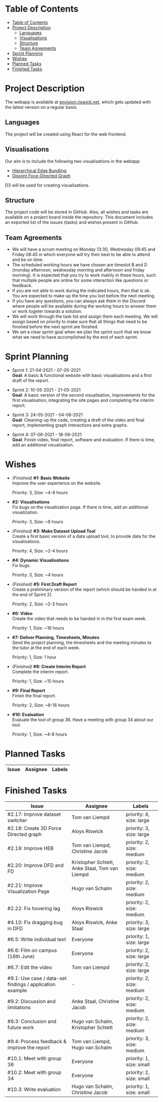 # Table of Contents
- [Table of Contents](#table-of-contents)
- [Project Description](#project-description)
  - [Languages](#languages)
  - [Visualisations](#visualisations)
  - [Structure](#structure)
  - [Team Agreements](#team-agreements)
- [Sprint Planning](#sprint-planning)
- [Wishes](#wishes)
- [Planned Tasks](#planned-tasks)
- [Finished Tasks](#finished-tasks)

<div style="page-break-after: always;"></div>

# Project Description

The webapp is available at [envision.riswick.net](https://envision.riswick.net), which gets updated with the latest version on a regular basis.

## Languages

The project will be created using React for the web frontend.

## Visualisations

Our aim is to include the following two visualisations in the webapp:
 - [Hierarchical Edge Bundling](https://observablehq.com/@d3/hierarchical-edge-bundling)
 - [Disjoint Foce-Directed Graph](https://observablehq.com/@d3/disjoint-force-directed-graph)

D3 will be used for creating visualisations.

## Structure

The project code will be stored in GitHub. Also, all wishes and tasks are available on a project board inside the repository.
This document includes an exported list of the issues (tasks) and wishes present in GitHub.

## Team Agreements

 - We will have a scrum meeting on Monday 13:30, Wednesday 09:45 and Friday 08:45 in which everyone will try their best to be able to attend and be on time.
 - The scheduled working hours we have chosen are timeslot B and D (monday afternoon, wednesday morning and afternoon and friday morning). It is expected that you try to work mainly in these hours, such that multiple people are online for some interaction like questions or feedback.
 - If you are not able to work during the indicated hours, then that is ok. You are expected to make up the time you lost before the next meeting.
 - If you have any questions, you can always ask them in the Discord where people will be available during the working hours to answer them or work togeter towards a solution.
 - We will work through the task list and assign them each meeting. We will assign based on priority to make sure that all things that need to be finished before the next sprint are finished.
 - We set a clear sprint goal when we plan the sprint such that we know what we need to have accomplished by the end of each sprint.

<div style="page-break-after: always;"></div>

# Sprint Planning

 - Sprint 1: 21-04-2021  -  07-05-2021\
   **Goal**: A basic & functional website with basic visualisations and a first draft of the report.

 - Sprint 2: 10-05-2021  -  21-05-2021\
   **Goal**: A basic version of the second visualisation, improvements for the first visualisation, integrating the site pages and completing the interim report.

 - Sprint 3: 24-05-2021  -  04-06-2021\
   **Goal**: Cleaning-up the code, creating a draft of the video and final report, implementing graph interactions and extra graphs.

 - Sprint 4: 07-06-2021  -  18-06-2021\
   **Goal**: Finish video, final report, software and evaluation. If there is time, add an additional visualization.


<div style="page-break-after: always;"></div>

# Wishes

 - *(Finished)* **#1: Basic Website**\
   Improve the user experience on the website.

   Priority: 3,
   Size: ~4-8 hours
 - **#2: Visualisations**\
   Fix bugs on the visualization page. If there is time, add an additional visualization.

   Priority: 3,
   Size: ~8 hours
 - *(Finished)* **#3: Make Dataset Upload Tool**\
   Create a first basic version of a data upload tool, to provide data for the visualisations.

   Priority: 4,
   Size: ~2-4 hours
 - **#4: Dynamic Visualisations**\
   Fix bugs.

   Priority: 3,
   Size: ~4 hours
 - *(Finished)* **#5: First Draft Report**\
   Create a preliminary version of the report (which should be handed in at the end of Sprint 2).

   Priority: 2,
   Size: ~2-3 hours
 - **#6: Video**\
   Create the video that needs to be handed in in the first exam week.

   Priority: 1,
   Size: ~16 hours
 - **#7: Deliver Planning, Timesheets, Minutes**\
   Send the project planning, the timesheets and the meeting minutes to the tutor at the end of each week.

   Priority: 1,
   Size: 1 hour
 - *(Finished)* **#8: Create Interim Report**\
   Complete the interim report.

   Priority: 1,
   Size: ~15 hours
 - **#9: Final Report**\
   Finish the final report.

   Priority: 2,
   Size: ~8-16 hours
 - **#10: Evaluation**\
   Evaluate the tool of group 36. Have a meeting with group 34 about our tool.

   Priority: 1,
   Size: ~4-8 hours

<div style="page-break-after: always;"></div>

# Planned Tasks
|Issue|Assignee|Labels|
|----|----|----|

# Finished Tasks
|Issue|Assignee|Labels|
|----|----|----|
|#2.17: Improve dataset switcher|Tom van Liempd|priority: 4, size: large|
|#2.18: Create 3D Force Directed graph|Aloys Riswick|priority: 3, size: large|
|#2.19: Improve HEB|Tom van Liempd, Christine Jacob|priority: 2, size: medium|
|#2.20: Improve DFD and FD|Kristopher Schlett, Anke Staal, Tom van Liempd|priority: 2, size: medium|
|#2.21: Improve Visualization Page|Hugo van Schalm|priority: 2, size: medium|
|#2.22: Fix hovering lag|Aloys Riswick|priority: 2, size: medium|
|#4.10: Fix dragging bug in DFD|Aloys Riswick, Anke Staal|priority: 3, size: large|
|#6.5: Write individual text|Everyone|priority: 1, size: large|
|#6.6: Film on campus (16th June)|Everyone|priority: 2, size: large|
|#6.7: Edit the video |Tom van Liempd|priority: 2, size: large|
|#9.1: Use case / data-set findings / application example|-|priority: 2, size: medium|
|#9.2: Discussion and limitations|Anke Staal, Christine Jacob|priority: 2, size: medium|
|#9.3: Conclusion and future work|Hugo van Schalm, Kristopher Schlett|priority: 2, size: medium|
|#9.4: Process feedback & improve the report|Tom van Liempd, Hugo van Schalm|priority: 3, size: medium|
|#10.1: Meet with group 36|Everyone|priority: 1, size: small|
|#10.2: Meet with group 34|Everyone|priority: 2, size: small|
|#10.3: Write evaluation|Hugo van Schalm, Christine Jacob|priority: 1, size: small|  